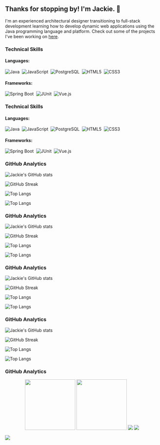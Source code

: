 ## Thanks for stopping by! I'm Jackie. :wave:

I'm an experienced architectural designer transitioning to full-stack development learning how to develop dynamic web applications using the Java programming language and platform. Check out some of the projects I've been working on [here](https://yuj94.github.io/portfolio/).

### Technical Skills

#### Languages:
![Java](https://img.shields.io/static/v1?label=&message=Java&color=007396&logo=Java&logoColor=FFFFFF)&nbsp;
![JavaScript](https://img.shields.io/static/v1?label=&message=JavaScript&color=F7DF1E&logo=JavaScript&logoColor=000000)&nbsp;
![PostgreSQL](https://img.shields.io/static/v1?label=&message=PostgreSQL&color=4169E1&logo=PostgreSQL&logoColor=FFFFFF)&nbsp;
![HTML5](https://img.shields.io/static/v1?label=&message=HTML5&color=E34F26&logo=HTML5&logoColor=FFFFFF)&nbsp;
![CSS3](https://img.shields.io/static/v1?label=&message=CSS3&color=1572B6&logo=CSS3&logoColor=FFFFFF)

#### Frameworks:
![Spring Boot](https://img.shields.io/static/v1?label=&message=Spring+Boot&color=6DB33F&logo=Spring+Boot&logoColor=FFFFFF)&nbsp;
![JUnit](https://img.shields.io/static/v1?label=&message=JUnit&color=25A162&logo=JUnit5&logoColor=FFFFFF)&nbsp;
![Vue.js](https://img.shields.io/static/v1?label=&message=Vue.js&color=4FC08D&logo=Vue.js&logoColor=FFFFFF)

### Technical Skills

#### Languages:
![Java](https://img.shields.io/static/v1?label=&message=Java&color=007396&style=for-the-badge&logo=Java&logoColor=FFFFFF)&nbsp;
![JavaScript](https://img.shields.io/static/v1?label=&message=JavaScript&color=F7DF1E&style=for-the-badge&logo=JavaScript&logoColor=000000)&nbsp;
![PostgreSQL](https://img.shields.io/static/v1?label=&message=PostgreSQL&color=4169E1&style=for-the-badge&logo=PostgreSQL&logoColor=FFFFFF)&nbsp;
![HTML5](https://img.shields.io/static/v1?label=&message=HTML5&color=E34F26&style=for-the-badge&logo=HTML5&logoColor=FFFFFF)&nbsp;
![CSS3](https://img.shields.io/static/v1?label=&message=CSS3&color=1572B6&style=for-the-badge&logo=CSS3&logoColor=FFFFFF)

#### Frameworks:
![Spring Boot](https://img.shields.io/static/v1?label=&message=Spring+Boot&color=6DB33F&style=for-the-badge&logo=Spring+Boot&logoColor=FFFFFF)&nbsp;
![JUnit](https://img.shields.io/static/v1?label=&message=JUnit&color=25A162&style=for-the-badge&logo=JUnit5&logoColor=FFFFFF)&nbsp;
![Vue.js](https://img.shields.io/static/v1?label=&message=Vue.js&color=4FC08D&style=for-the-badge&logo=Vue.js&logoColor=FFFFFF)

### GitHub Analytics
![Jackie's GitHub stats](https://github-readme-stats.vercel.app/api?username=YuJ94&show_icons=true&custom_title=My%20GitHub%20Stats&theme=algolia)

![GitHub Streak](https://github-readme-streak-stats.herokuapp.com/?user=YuJ94&theme=algolia)

![Top Langs](https://github-readme-stats.vercel.app/api/top-langs/?username=YuJ94&theme=algolia)

![Top Langs](https://github-readme-stats.vercel.app/api/top-langs/?username=YuJ94&layout=compact&theme=algolia)


### GitHub Analytics
![Jackie's GitHub stats](https://github-readme-stats.vercel.app/api?username=YuJ94&show_icons=true&custom_title=My%20GitHub%20Stats&theme=prussian)

![GitHub Streak](https://github-readme-streak-stats.herokuapp.com/?user=YuJ94&theme=prussian)

![Top Langs](https://github-readme-stats.vercel.app/api/top-langs/?username=YuJ94&theme=prussian)

![Top Langs](https://github-readme-stats.vercel.app/api/top-langs/?username=YuJ94&layout=compact&theme=prussian)


### GitHub Analytics
![Jackie's GitHub stats](https://github-readme-stats.vercel.app/api?username=YuJ94&show_icons=true&custom_title=My%20GitHub%20Stats&theme=city_lights)

![GitHub Streak](https://github-readme-streak-stats.herokuapp.com/?user=YuJ94&theme=city-lights)

![Top Langs](https://github-readme-stats.vercel.app/api/top-langs/?username=YuJ94&theme=city_lights)

![Top Langs](https://github-readme-stats.vercel.app/api/top-langs/?username=YuJ94&layout=compact&theme=city_lights)


### GitHub Analytics
![Jackie's GitHub stats](https://github-readme-stats.vercel.app/api?username=YuJ94&show_icons=true&custom_title=My%20GitHub%20Stats&theme=react)

![GitHub Streak](https://github-readme-streak-stats.herokuapp.com/?user=YuJ94&theme=react)

![Top Langs](https://github-readme-stats.vercel.app/api/top-langs/?username=YuJ94&theme=react)

![Top Langs](https://github-readme-stats.vercel.app/api/top-langs/?username=YuJ94&layout=compact&theme=react)


### GitHub Analytics
<p align="center">
  <img height= "165" src="https://github-readme-stats.vercel.app/api?username=YuJ94&show_icons=true&custom_title=My%20GitHub%20Stats&theme=react&hide_border=true">
  <img height= "165" src="https://github-readme-streak-stats.herokuapp.com/?user=YuJ94&theme=react&hide_border=true">
  <img src="https://github-readme-stats.vercel.app/api/top-langs/?username=YuJ94&theme=react&hide_border=true">
  <img src="https://github-readme-stats.vercel.app/api/top-langs/?username=YuJ94&layout=compact&theme=react&hide_border=true">
</p>


<img src="https://komarev.com/ghpvc/?username=YuJ94">
